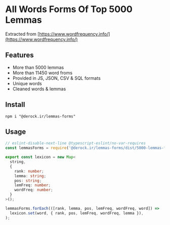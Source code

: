 # All Words Forms Of Top 5000 Lemmas

Extracted from [https://www.wordfrequency.info/](https://www.wordfrequency.info/)

## Features

* More than 5000 lemmas
* More than 11450 word froms
* Provided in JS, JSON, CSV & SQL formats
* Unique words
* Cleaned words & lemmas

## Install

```
npm i "@derock.ir/lemmas-forms"
```

## Usage

```typescript
// eslint-disable-next-line @typescript-eslint/no-var-requires
const lemmasForms = require('@derock.ir/lemmas-forms/dist/5000-lemmas-forms.json');

export const lexicon = new Map<
  string,
  {
    rank: number;
    lemma: string;
    pos: string;
    lemFreq: number;
    wordFreq: number;
  }
>();

lemmasForms.forEach(([rank, lemma, pos, lemFreq, wordFreq, word]) =>
  lexicon.set(word, { rank, pos, lemFreq, wordFreq, lemma }),
);
```

